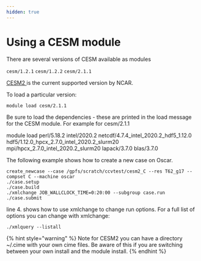 ```yaml
---
hidden: true
---
```


# Using a CESM module

There are several versions of CESM available as modules&#x20;

`cesm/1.2.1` `cesm/1.2.2` `cesm/2.1.1` &#x20;

[CESM2 ](http://www.cesm.ucar.edu/models/cesm2/)is the current  supported version by NCAR.

To load a particular version:

`module load cesm/2.1.1`

Be sure to load the dependencies - these are printed in the load message for the CESM module.  For example for cesm/2.1.1

module load perl/5.18.2 intel/2020.2 netcdf/4.7.4\_intel\_2020.2\_hdf5\_1.12.0 hdf5/1.12.0\_hpcx\_2.7.0\_intel\_2020.2\_slurm20 mpi/hpcx\_2.7.0\_intel\_2020.2\_slurm20 lapack/3.7.0 blas/3.7.0

The following example shows how to create a new case on Oscar.

```
create_newcase --case /gpfs/scratch/ccvtest/cesm2_C --res T62_g17 --compset C --machine oscar
./case.setup
./case.build 
./xmlchange JOB_WALLCLOCK_TIME=0:20:00 --subgroup case.run
./case.submit
```

line 4. shows how to use xmlchange to change run options.  For a full list of options you can change with xmlchange:

`./xmlquery --listall`

{% hint style="warning" %}
Note for CESM2 you can have a directory \~/.cime with your own cime files.   Be aware of this if you are switching between your own install and the module install.
{% endhint %}

